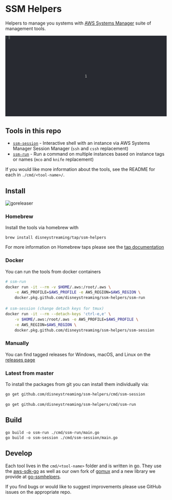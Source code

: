 # SSM Helpers

Helpers to manage you systems with [AWS Systems Manager](https://aws.amazon.com/systems-manager/) suite of management tools.

![](/img/ssm-helpers.gif)

## Tools in this repo

* [`ssm-session`](cmd/ssm-session/README.md) - Interactive shell with an instance via AWS Systems Manager Session Manager (`ssh` and `cssh` replacement)
* [`ssm-run`](cmd/ssm-run/README.md)     - Run a command on multiple instances based on instance tags or names (`mco` and `knife` replacement)

If you would like more information about the tools, see the README for each in `./cmd/<tool-name>/`.

## Install

![goreleaser](https://github.com/disneystreaming/ssm-helpers/workflows/goreleaser/badge.svg)

### Homebrew

Install the tools via homebrew with

```
brew install disneystreaming/tap/ssm-helpers
```

For more information on Homebrew taps please see the [tap documentation](https://docs.brew.sh/Taps)

### Docker

You can run the tools from docker containers

```bash
# ssm-run
docker run -it --rm -v $HOME/.aws:/root/.aws \
    -e AWS_PROFILE=$AWS_PROFILE -e AWS_REGION=$AWS_REGION \
    docker.pkg.github.com/disneystreaming/ssm-helpers/ssm-run

# ssm-session (change detach keys for tmux)
docker run -it --rm --detach-keys 'ctrl-e,e' \
    -v $HOME/.aws:/root/.aws -e AWS_PROFILE=$AWS_PROFILE \
    -e AWS_REGION=$AWS_REGION \
    docker.pkg.github.com/disneystreaming/ssm-helpers/ssm-session
```

### Manually

You can find tagged releases for Windows, macOS, and Linux on the [releases page](https://github.com/disneystreaming/ssm-helpers)

### Latest from master

To install the packages from git you can install them individually via:

```
go get github.com/disneystreaming/ssm-helpers/cmd/ssm-session

go get github.com/disneystreaming/ssm-helpers/cmd/ssm-run
```

## Build

```
go build -o ssm-run ./cmd/ssm-run/main.go
go build -o ssm-session ./cmd/ssm-session/main.go
```

## Develop

Each tool lives in the `cmd/<tool-name>` folder and is written in go.
They use the [aws-sdk-go](https://github.com/aws/aws-sdk-go) as well as our own fork of [gomux](https://github.com/disneystreaming/gomux) and a new library we provide at [go-ssmhelpers](https://github.com/disneystreaming/go-ssmhelpers).

If you find bugs or would like to suggest improvements please use GitHub issues on the appropriate repo.
